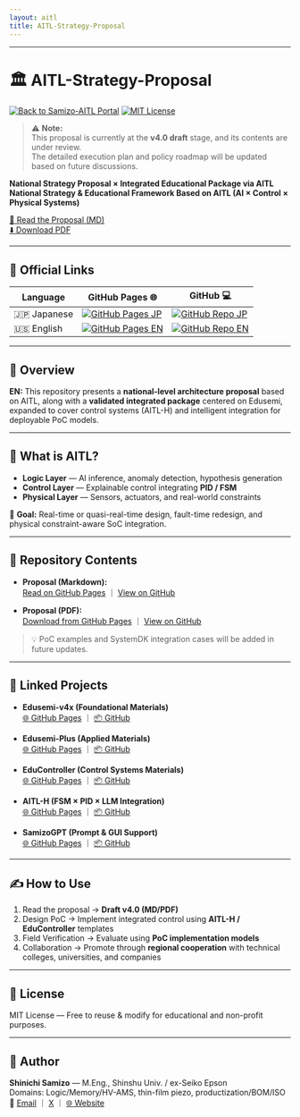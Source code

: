 ```yaml
---
layout: aitl
title: AITL-Strategy-Proposal
---
```


---

# 🏛️ AITL-Strategy-Proposal

[![Back to Samizo-AITL Portal](https://img.shields.io/badge/Back%20to%20Samizo--AITL%20Portal-brightgreen)](https://samizo-aitl.github.io/) [![MIT License](https://img.shields.io/badge/license-MIT-blue.svg)](LICENSE)

> ⚠️ **Note:**  
> This proposal is currently at the **v4.0 draft** stage, and its contents are under review.  
> The detailed execution plan and policy roadmap will be updated based on future discussions.

**National Strategy Proposal × Integrated Educational Package via AITL**  
**National Strategy & Educational Framework Based on AITL (AI × Control × Physical Systems)**

[📄 Read the Proposal (MD)](https://samizo-aitl.github.io/AITL-Strategy-Proposal/AITL_Strategy_Proposal_Draft_v4_0.html)  
[⬇️ Download PDF](https://samizo-aitl.github.io/AITL-Strategy-Proposal/Figures/AITL_Strategy_Proposal_Draft_v4_0.pdf)

---

## 🔗 Official Links

| Language | GitHub Pages 🌐 | GitHub 💻 |
|----------|----------------|-----------|
| 🇯🇵 Japanese | [![GitHub Pages JP](https://img.shields.io/badge/GitHub%20Pages-Japanese-brightgreen?logo=github)](https://samizo-aitl.github.io/AITL-Strategy-Proposal/) | [![GitHub Repo JP](https://img.shields.io/badge/GitHub-Japanese-blue?logo=github)](https://github.com/Samizo-AITL/AITL-Strategy-Proposal) |
| 🇺🇸 English | [![GitHub Pages EN](https://img.shields.io/badge/GitHub%20Pages-English-brightgreen?logo=github)](https://samizo-aitl.github.io/AITL-Strategy-Proposal/en/) | [![GitHub Repo EN](https://img.shields.io/badge/GitHub-English-blue?logo=github)](https://github.com/Samizo-AITL/AITL-Strategy-Proposal/tree/main/en) |

---

## 🧭 Overview
**EN:** This repository presents a **national-level architecture proposal** based on AITL, along with a **validated integrated package** centered on Edusemi, expanded to cover control systems (AITL-H) and intelligent integration for deployable PoC models.

---

## 🧠 What is AITL?
- **Logic Layer** — AI inference, anomaly detection, hypothesis generation  
- **Control Layer** — Explainable control integrating **PID / FSM**  
- **Physical Layer** — Sensors, actuators, and real-world constraints

🎯 **Goal:** Real-time or quasi-real-time design, fault-time redesign, and physical constraint-aware SoC integration.

---

## 📂 Repository Contents

- **Proposal (Markdown):**  
  [Read on GitHub Pages](https://samizo-aitl.github.io/AITL-Strategy-Proposal/AITL_Strategy_Proposal_Draft_v4_0.html) ｜ [View on GitHub](https://github.com/Samizo-AITL/AITL-Strategy-Proposal/blob/main/AITL_Strategy_Proposal_Draft_v4_0.md)

- **Proposal (PDF):**  
  [Download from GitHub Pages](https://samizo-aitl.github.io/AITL-Strategy-Proposal/Figures/AITL_Strategy_Proposal_Draft_v4_0.pdf) ｜ [View on GitHub](https://github.com/Samizo-AITL/AITL-Strategy-Proposal/blob/main/Figures/AITL_Strategy_Proposal_Draft_v4_0.pdf)

> 💡 PoC examples and SystemDK integration cases will be added in future updates.

---

## 🔗 Linked Projects

- **Edusemi-v4x (Foundational Materials)**  
  [🌐 GitHub Pages](https://samizo-aitl.github.io/Edusemi-v4x/) ｜ [📦 GitHub](https://github.com/Samizo-AITL/Edusemi-v4x)

- **Edusemi-Plus (Applied Materials)**  
  [🌐 GitHub Pages](https://samizo-aitl.github.io/Edusemi-Plus/) ｜ [📦 GitHub](https://github.com/Samizo-AITL/Edusemi-Plus)

- **EduController (Control Systems Materials)**  
  [🌐 GitHub Pages](https://samizo-aitl.github.io/EduController/) ｜ [📦 GitHub](https://github.com/Samizo-AITL/EduController)

- **AITL-H (FSM × PID × LLM Integration)**  
  [🌐 GitHub Pages](https://samizo-aitl.github.io/AITL-H/) ｜ [📦 GitHub](https://github.com/Samizo-AITL/AITL-H)

- **SamizoGPT (Prompt & GUI Support)**  
  [🌐 GitHub Pages](https://samizo-aitl.github.io/SamizoGPT/) ｜ [📦 GitHub](https://github.com/Samizo-AITL/SamizoGPT)

---

## ✍️ How to Use
1. Read the proposal → **Draft v4.0 (MD/PDF)**  
2. Design PoC → Implement integrated control using **AITL-H / EduController** templates  
3. Field Verification → Evaluate using **PoC implementation models**  
4. Collaboration → Promote through **regional cooperation** with technical colleges, universities, and companies

---

## 📄 License
MIT License — Free to reuse & modify for educational and non-profit purposes.

---

## 👤 Author
**Shinichi Samizo** — M.Eng., Shinshu Univ. / ex-Seiko Epson  
Domains: Logic/Memory/HV-AMS, thin-film piezo, productization/BOM/ISO  
📧 [Email](mailto:shin3t72@gmail.com) ｜ [X](https://x.com/shin3t72) ｜ [🌐 Website](https://samizo-aitl.github.io/)

